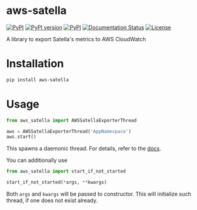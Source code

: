 # aws-satella
[![PyPI](https://img.shields.io/pypi/pyversions/aws-satella.svg)](https://pypi.python.org/pypi/aws-satella)
[![PyPI version](https://badge.fury.io/py/aws-satella.svg)](https://badge.fury.io/py/aws-satella)
[![PyPI](https://img.shields.io/pypi/implementation/aws-satella.svg)](https://pypi.python.org/pypi/aws-satella)
[![Documentation Status](https://readthedocs.org/projects/aws-satella/badge/?version=latest)](http://aws-satella.readthedocs.io/en/latest/?badge=latest)
[![License](https://img.shields.io/pypi/l/aws-satella)](https://github.com/Dronehub/aws-satella)

A library to export Satella's metrics to AWS CloudWatch

# Installation

```bash
pip install aws-satella
```

# Usage

```python
from aws_satella import AWSSatellaExporterThread

aws = AWSSatellaExporterThread('AppNamespace')
aws.start()
```

This spawns a daemonic thread. For details,
refer to the [docs](aws_satella/exporter.py).

You can additionally use
```python
from aws_satella import start_if_not_started

start_if_not_started(*args, **kwargs)
```
Both `args` and `kwargs` will be passed to constructor.
This will initialize such thread, if one does not exist already.
